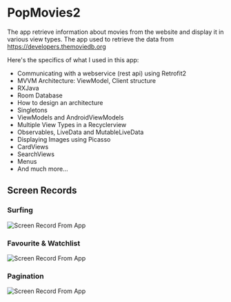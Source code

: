 # PopMovies2
The app retrieve information about movies from the website and display it in various view types.
The app used to retrieve the data from https://developers.themoviedb.org

Here's the specifics of what I used in this app:

- Communicating with a webservice (rest api) using Retrofit2
- MVVM Architecture: ViewModel, Client structure
- RXJava
- Room Database
- How to design an architecture
- Singletons
- ViewModels and AndroidViewModels
- Multiple View Types in a Recyclerview
- Observables, LiveData and MutableLiveData
- Displaying Images using Picasso
- CardViews
- SearchViews
- Menus
- And much more...

## Screen Records

### Surfing

![Screen Record From App](https://media.giphy.com/media/ahCssx51iSHJvv6dZz/giphy.gif)

### Favourite & Watchlist

![Screen Record From App](https://media.giphy.com/media/kUVueRb6J3m9mKlkxz/giphy.gif)

### Pagination

![Screen Record From App](https://media.giphy.com/media/mw7XdUkACpfG4MfpFy/giphy.gif)

